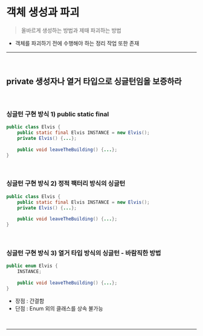 # 객체 생성과 파괴
> 올바르게 생성하는 방법과 제때 파괴하는 방법
* 객체를 파괴하기 전에 수행해야 하는 정리 작업 또한 존재

<hr>
<br>

## private 생성자나 열거 타입으로 싱글턴임을 보증하라
#### 

<br>

### 싱글턴 구현 방식 1) public static final
```java
public class Elvis {
    public static final Elvis INSTANCE = new Elvis();
    private Elvis() {...};
    
    public void leaveTheBuilding() {...};
}
```

<br>

### 싱글턴 구현 방식 2) 정적 팩터리 방식의 싱글턴
```java
public class Elvis {
    public static final Elvis INSTANCE = new Elvis();
    private Elvis() {...};
    
    public void leaveTheBuilding() {...};
}
```

<br>

### 싱글턴 구현 방식 3) 열거 타입 방식의 싱글턴 - 바람직한 방법
```java
public enum Elvis {
    INSTANCE;
    
    public void leaveTheBuilding() {...};
}
```
* 장점 : 간결함
* 단점 : Enum 외의 클래스를 상속 불가능

<br>
<hr>
<br>

##
